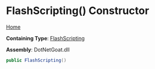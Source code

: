 # FlashScripting\(\) Constructor

[Home](../../../../../README.md)

**Containing Type**: [FlashScripting](../README.md)

**Assembly**: DotNetGoat\.dll

```csharp
public FlashScripting()
```

